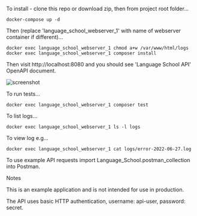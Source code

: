 To install - clone this repo or download zip, then from project root folder...
```
docker-compose up -d
```

Then (replace 'language_school_webserver_1' with name of webserver container if different)...
```
docker exec language_school_webserver_1 chmod a+w /var/www/html/logs
docker exec language_school_webserver_1 composer install
```

Then visit http://localhost:8080 and you should see 'Language School API' OpenAPI document.

![screenshot](http://sssssss.co.uk/ls_screenshot.png)

To run tests...
```
docker exec language_school_webserver_1 composer test
```

To list logs...
```
docker exec language_school_webserver_1 ls -l logs
```

To view log e.g...
```
docker exec language_school_webserver_1 cat logs/error-2022-06-27.log
```

To use example API requests import Language_School.postman_collection into Postman.


Notes

This is an example application and is not intended for use in production. 

The API uses basic HTTP authentication, username: api-user, password: secret.
